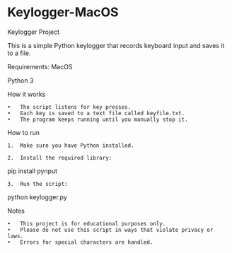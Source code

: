 # Keylogger-MacOS

Keylogger Project

This is a simple Python keylogger that records keyboard input and saves it to a file.

Requirements:
MacOS

Python 3

How it works

	•	The script listens for key presses.
	•	Each key is saved to a text file called keyfile.txt.
	•	The program keeps running until you manually stop it.

How to run

	1.	Make sure you have Python installed.
 
	2.	Install the required library:
 
 pip install pynput
 
 	3.	Run the script:
  
python keylogger.py



Notes

	•	This project is for educational purposes only.
	•	Please do not use this script in ways that violate privacy or laws.
 	•	Errors for special characters are handled.
